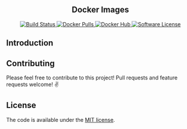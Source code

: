 <p align="center">
  <h2 align="center">Docker Images</h2>
  <p align="center">
    <a href="https://travis-ci.org/me-io/docker-images">
        <img src="https://travis-ci.org/me-io/docker-images.svg?branch=master" alt="Build Status">
    </a>
    <a href="https://hub.docker.com/r/meio/pm2">
        <img src="https://shields.beevelop.com/docker/pulls/meio/pm2.svg?style=flat-square" alt="Docker Pulls">
    </a>
    <a href="https://hub.docker.com/r/meio/">
        <img src="https://img.shields.io/badge/docker-HUB-blue.svg?style=flat-square" alt="Docker Hub">
    </a>
    <a href="LICENSE.md">
        <img src="https://img.shields.io/badge/license-MIT-brightgreen.svg?style=flat-square" alt="Software License">
    </a>
  </p>
</p>


## Introduction

## Contributing

Please feel free to contribute to this project! Pull requests and feature requests welcome! :v:

## License

The code is available under the [MIT license](LICENSE.md).

